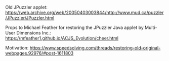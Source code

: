Old JPuzzler applet: https://web.archive.org/web/20050403003844/http://www.mud.ca/puzzler/JPuzzler/JPuzzler.html

Props to Michael Feather for restoring the JPuzzler Java applet by Multi-User Dimensions Inc.: https://mfeather1.github.io/ACJS_Evolution/cheer.html

Motivation: https://www.speedsolving.com/threads/restoring-old-original-webpages.92976/#post-1611803
